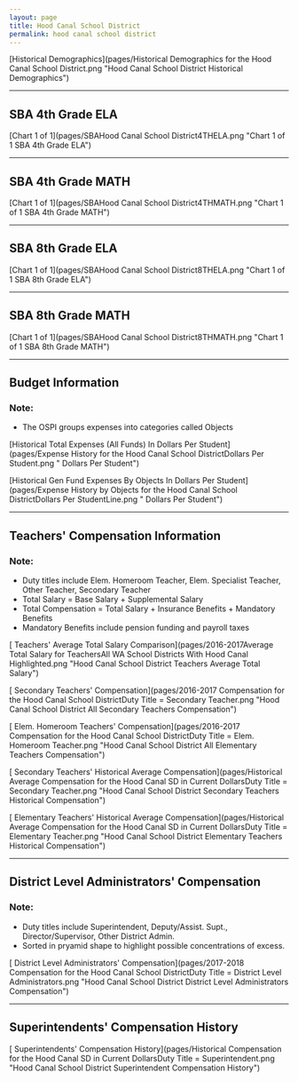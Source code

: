 ```yaml
---
layout: page
title: Hood Canal School District
permalink: hood canal school district
---
```



[Historical Demographics](pages/Historical Demographics for the Hood Canal School District.png "Hood Canal School District Historical Demographics")

___

## SBA 4th Grade ELA

[Chart 1 of 1](pages/SBAHood Canal School District4THELA.png "Chart 1 of 1 SBA 4th Grade ELA")


___

## SBA 4th Grade MATH

[Chart 1 of 1](pages/SBAHood Canal School District4THMATH.png "Chart 1 of 1 SBA 4th Grade MATH")


___

## SBA 8th Grade ELA

[Chart 1 of 1](pages/SBAHood Canal School District8THELA.png "Chart 1 of 1 SBA 8th Grade ELA")


___

## SBA 8th Grade MATH

[Chart 1 of 1](pages/SBAHood Canal School District8THMATH.png "Chart 1 of 1 SBA 8th Grade MATH")


___

## Budget Information
### Note:
- The OSPI groups expenses into categories called Objects

[Historical Total Expenses (All Funds) In Dollars Per Student](pages/Expense History for the Hood Canal School DistrictDollars Per Student.png " Dollars Per Student")

[Historical Gen Fund Expenses By Objects In Dollars Per Student](pages/Expense History by Objects for the Hood Canal School DistrictDollars Per StudentLine.png " Dollars Per Student")


___

## Teachers' Compensation Information
### Note:
- Duty titles include Elem. Homeroom Teacher, Elem. Specialist Teacher, Other Teacher, Secondary Teacher
- Total Salary = Base Salary + Supplemental Salary
- Total Compensation = Total Salary + Insurance Benefits + Mandatory Benefits
- Mandatory Benefits include pension funding and payroll taxes

[ Teachers' Average Total Salary Comparison](pages/2016-2017Average Total Salary for TeachersAll WA School Districts With Hood Canal Highlighted.png "Hood Canal School District Teachers Average Total Salary")

[ Secondary Teachers' Compensation](pages/2016-2017 Compensation for the Hood Canal School DistrictDuty Title = Secondary Teacher.png "Hood Canal School District All Secondary Teachers Compensation")

[ Elem. Homeroom Teachers' Compensation](pages/2016-2017 Compensation for the Hood Canal School DistrictDuty Title = Elem. Homeroom Teacher.png "Hood Canal School District All Elementary Teachers Compensation")

[ Secondary Teachers' Historical Average Compensation](pages/Historical Average Compensation for the Hood Canal SD in Current DollarsDuty Title = Secondary Teacher.png "Hood Canal School District Secondary Teachers Historical Compensation")

[ Elementary Teachers' Historical Average Compensation](pages/Historical Average Compensation for the Hood Canal SD in Current DollarsDuty Title = Elementary Teacher.png "Hood Canal School District Elementary Teachers Historical Compensation")


___

## District Level Administrators' Compensation

### Note:
- Duty titles include Superintendent, Deputy/Assist. Supt., Director/Supervisor, Other District Admin.
- Sorted in pryamid shape to highlight possible concentrations of excess.

[ District Level Administrators' Compensation](pages/2017-2018 Compensation for the Hood Canal School DistrictDuty Title = District Level Administrators.png "Hood Canal School District District Level Administrators Compensation")


___

## Superintendents' Compensation History

[ Superintendents' Compensation History](pages/Historical Compensation for the Hood Canal SD in Current DollarsDuty Title = Superintendent.png "Hood Canal School District Superintendent Compensation History")

